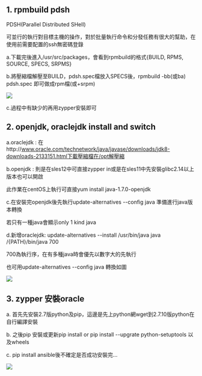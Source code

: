 ## 1. rpmbuild pdsh

PDSH(Parallel Distributed SHell)

可並行的執行對目標主機的操作，對於批量執行命令和分發任務有很大的幫助，在使用前需要配置的ssh無密碼登錄

a.下載完後進入/usr/src/packages，會看到rpmbuild的格式{BUILD, RPMS, SOURCE, SPECS, SRPMS}

b.將壓縮檔解壓至BUILD，pdsh.spec檔放入SPECS後，rpmbuild -bb(或ba) pdsh.spec 即可做成rpm檔(或+srpm)

![](https://github.com/BarryFu/md/)

c.過程中有缺少的再用zypper安裝即可

## 2. openjdk, oraclejdk install and switch 

a.oraclejdk : 在http://www.oracle.com/technetwork/java/javase/downloads/jdk8-downloads-2133151.html下載壓縮檔在/opt解壓縮

b.openjdk : 則是在sles12中可直接zypper in或是在sles11中先安裝glibc2.14以上版本也可以開啟

此作業在centOS上執行可直接yum install java-1.7.0-openjdk　

c.在安裝完openjdk後先執行update-alternatives --config java 準備進行java版本轉換

若只有一種java會顯示only 1 kind java

d.新增oraclejdk: update-alternatives --install /usr/bin/java java /{PATH}/bin/java 700  

700為執行序，在有多種java時會優先以數字大的先執行

也可用update-alternatives --config java 轉換如圖

![](https://github.com/BarryFu/md/)

## 3. zypper 安裝oracle

a. 首先先安裝2.7版python及pip，這邊是先上python網wget到2.7.10版python在自行編譯安裝

b. 之後pip 安裝或更新pip install or pip install --upgrate python-setuptools 以及wheels

c. pip install ansible後不確定是否成功安裝完...

![](https://github.com/BarryFu/md/)


